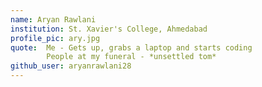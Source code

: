 ```yaml
---
name: Aryan Rawlani
institution: St. Xavier's College, Ahmedabad
profile_pic: ary.jpg
quote:  Me - Gets up, grabs a laptop and starts coding
        People at my funeral - *unsettled tom*
github_user: aryanrawlani28
---
```

